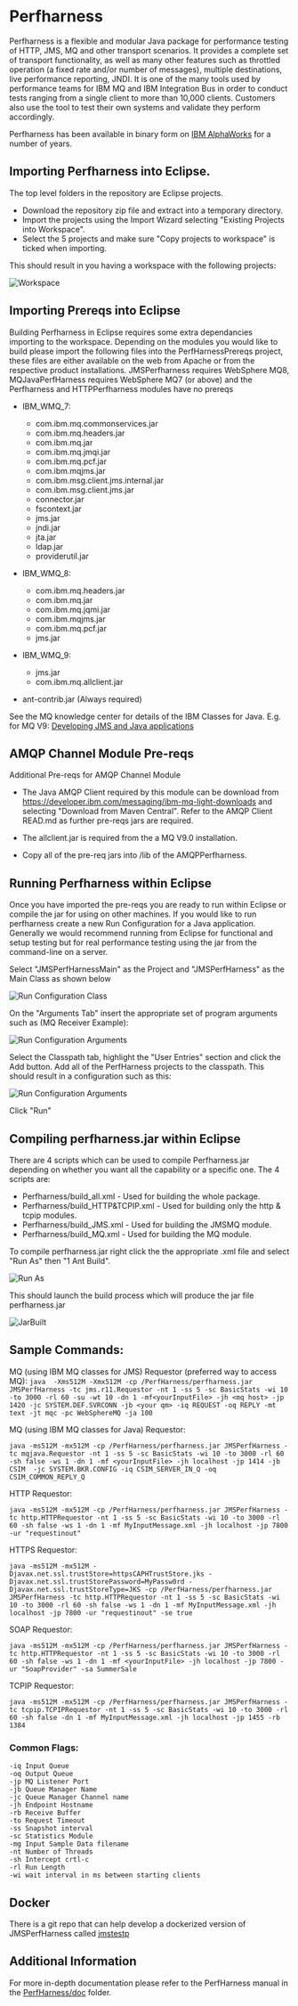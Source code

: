 # Perfharness
Perfharness is a flexible and modular Java package for performance testing of HTTP, JMS, MQ and other transport scenarios. It provides a complete set of transport functionality, as well as many other features such as throttled operation (a fixed rate and/or number of messages), multiple destinations, live performance reporting, JNDI. It is one of the many tools used by performance teams for IBM MQ and IBM Integration Bus in order to conduct tests ranging from a single client to more than 10,000 clients. Customers also use the tool to test their own systems and validate they perform accordingly.

Perfharness has been available in binary form on [IBM AlphaWorks](https://ibm.biz/JMSPerfHarness) for a number of years. 

## Importing Perfharness into Eclipse.

The top level folders in the repository are Eclipse projects. 
* Download the repository zip file and extract into a temporary directory.  
* Import the projects using the Import Wizard selecting "Existing Projects into Workspace". 
* Select the 5 projects and make sure "Copy projects to workspace" is ticked when importing.

This should result in you having a workspace with the following projects:

![Workspace](images/PerfharnessWorkspace.png?raw=true "Workspace")

## Importing Prereqs into Eclipse

Building Perfharness in Eclipse requires some extra dependancies importing to the workspace. Depending on the modules you would like to build please import the following files into the PerfHarnessPrereqs project, these files are either available on the web from Apache or from the respective product installations. JMSPerfharness requires WebSphere MQ8, MQJavaPerfHarness requires WebSphere MQ7 (or above) and the Perfharness and HTTPPerfharness modules have no prereqs

* IBM_WMQ_7: 
    * com.ibm.mq.commonservices.jar
    * com.ibm.mq.headers.jar
    * com.ibm.mq.jar
    * com.ibm.mq.jmqi.jar
    * com.ibm.mq.pcf.jar
    * com.ibm.mqjms.jar
    * com.ibm.msg.client.jms.internal.jar
    * com.ibm.msg.client.jms.jar
    * connector.jar
    * fscontext.jar
    * jms.jar
    * jndi.jar
    * jta.jar
    * ldap.jar
    * providerutil.jar
* IBM_WMQ_8: 
    * com.ibm.mq.headers.jar
    * com.ibm.mq.jar
    * com.ibm.mq.jqmi.jar
    * com.ibm.mqjms.jar
    *  com.ibm.mq.pcf.jar
    * jms.jar
* IBM_WMQ_9: 
    * jms.jar
    * com.ibm.mq.allclient.jar

* ant-contrib.jar (Always required)

See the MQ knowledge center for details of the IBM Classes for Java. E.g. for MQ V9: [Developing JMS and Java applications](https://www.ibm.com/support/knowledgecenter/SSFKSJ_9.0.0/com.ibm.mq.dev.doc/q118320_.html)


## AMQP Channel Module Pre-reqs

Additional Pre-reqs for AMQP Channel Module

* The Java AMQP Client required by this module can be download from 
https://developer.ibm.com/messaging/ibm-mq-light-downloads and selecting "Download from Maven Central".
Refer to the AMQP Client READ.md as further pre-reqs jars are required.

* The allclient.jar is required from the a MQ V9.0 installation.
* Copy all of the pre-req jars into /lib of the AMQPPerfharness.

## Running Perfharness within Eclipse

Once you have imported the pre-reqs you are ready to run within Eclipse or compile the jar for using on other machines. If you would like to run perfharness create a new Run Configuration for a Java application. Generally we would recommend running from Eclipse for functional and setup testing but for real performance testing using the jar from the command-line on a server.

Select "JMSPerfHarnessMain" as the Project and "JMSPerfHarness" as the Main Class as shown below

![Run Configuration Class](images/PerfharnessRunConfiguration1.png?raw=true "RunConfigurationClass")

On the "Arguments Tab" insert the appropriate set of program arguments such as (MQ Receiver Example):

![Run Configuration Arguments](images/PerfharnessRunConfiguration2.png?raw=true "RunConfigurationArguments")

Select the Classpath tab, highlight the "User Entries" section and click the Add button. Add all of the PerfHarness projects to the classpath. This should result in a configuration such as this:

![Run Configuration Arguments](images/PerfharnessRunConfiguration3.png?raw=true "RunConfigurationClasspath")

Click "Run"

## Compiling perfharness.jar within Eclipse

There are 4 scripts which can be used to compile Perfharness.jar depending on whether you want all the capability or a specific one. The 4 scripts are:

* Perfharness/build_all.xml - Used for building the whole package.
* Perfharness/build_HTTP&TCPIP.xml - Used for building only the http & tcpip modules.
* Perfharness/build_JMS.xml - Used for building the JMSMQ module.
* Perfharness/build_MQ.xml - Used for building the MQ module.

To compile perfharness.jar right click the the appropriate .xml file and select "Run As" then "1 Ant Build". 

![Run As](images/RunAs.png?raw=true "RunAs")

This should launch the build process which will produce the jar file perfharness.jar

![JarBuilt](images/PerfHarnessBuilt.png?raw=true "JarsBuilt")

## Sample Commands:

MQ (using IBM MQ classes for JMS) Requestor (preferred way to access MQ):
```java  -Xms512M -Xmx512M -cp /PerfHarness/perfharness.jar JMSPerfHarness -tc jms.r11.Requestor -nt 1 -ss 5 -sc BasicStats -wi 10 -to 3000 -rl 60 -su -wt 10 -dn 1 -mf<yourInputFile> -jh <mq host> -jp 1420 -jc SYSTEM.DEF.SVRCONN -jb <your qm> -iq REQUEST -oq REPLY -mt text -jt mqc -pc WebSphereMQ -ja 100```

MQ (using IBM MQ classes for Java) Requestor:

```java -ms512M -mx512M -cp /PerfHarness/perfharness.jar JMSPerfHarness -tc mqjava.Requestor -nt 1 -ss 5 -sc BasicStats -wi 10 -to 3000 -rl 60 -sh false -ws 1 -dn 1 -mf <yourInputFile> -jh localhost -jp 1414 -jb CSIM  -jc SYSTEM.BKR.CONFIG -iq CSIM_SERVER_IN_Q -oq CSIM_COMMON_REPLY_Q```

HTTP Requestor:

```java -ms512M -mx512M -cp /PerfHarness/perfharness.jar JMSPerfHarness -tc http.HTTPRequestor -nt 1 -ss 5 -sc BasicStats -wi 10 -to 3000 -rl 60 -sh false -ws 1 -dn 1 -mf MyInputMessage.xml -jh localhost -jp 7800 -ur "requestinout"```

HTTPS Requestor:

```java -ms512M -mx512M -Djavax.net.ssl.trustStore=httpsCAPHTrustStore.jks -Djavax.net.ssl.trustStorePassword=MyPassw0rd -Djavax.net.ssl.trustStoreType=JKS -cp /PerfHarness/perfharness.jar JMSPerfHarness -tc http.HTTPRequestor -nt 1 -ss 5 -sc BasicStats -wi 10 -to 3000 -rl 60 -sh false -ws 1 -dn 1 -mf MyInputMessage.xml -jh localhost -jp 7800 -ur "requestinout" -se true```

SOAP Requestor:

```java -ms512M -mx512M -cp /PerfHarness/perfharness.jar JMSPerfHarness -tc http.HTTPRequestor -nt 1 -ss 5 -sc BasicStats -wi 10 -to 3000 -rl 60 -sh false -ws 1 -dn 1 -mf <yourInputFile> -jh localhost -jp 7800 -ur "SoapProvider" -sa SummerSale```

TCPIP Requestor: 

```java -ms512M -mx512M -cp /PerfHarness/perfharness.jar JMSPerfHarness -tc tcpip.TCPIPRequestor -nt 1 -ss 5 -sc BasicStats -wi 10 -to 3000 -rl 60 -sh false -dn 1 -mf MyInputMessage.xml -jh localhost -jp 1455 -rb 1384```

### Common Flags:

```-tc transport
-iq Input Queue
-oq Output Queue
-jp MQ Listener Port
-jb Queue Manager Name
-jc Queue Manager Channel name
-jh Endpoint Hostname
-rb Receive Buffer
-to Request Timeout
-ss Snapshot interval
-sc Statistics Module
-mg Input Sample Data filename
-nt Number of Threads
-sh Intercept crtl-c
-rl Run Length
-wi wait interval in ms between starting clients
```

## Docker

There is a git repo that can help develop a dockerized version of JMSPerfHarness called [jmstestp](https://github.com/ibm-messaging/jmstestp)

## Additional Information
For more in-depth documentation please refer to the PerfHarness manual in the [PerfHarness/doc](./PerfHarness/doc) folder.
